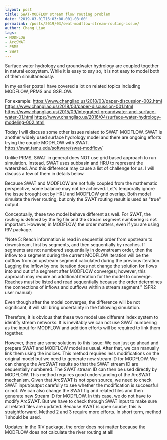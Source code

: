 ```yaml
---
layout: post
title: SWAT-MODFLOW stream flow routing problem
date: '2019-03-01T16:03:00.001-08:00'
permalink: /posts/2019/03/swat-modflow-stream-routing-issue/
author: Chang Liao
tags:
- MODFLOW
- ArcSWAT
- PRMS
- SWAT
---
```


Surface water hydrology and groundwater hydrology are coupled together in natural ecosystem. While it is easy to say so, it is not easy to model both of them simultaneously.

In my earlier posts I have covered a lot on related topics including MODFLOW, PRMS and GSFLOW.

For example: 
https://www.changliao.us/2018/03/paper-discussion-002.html
https://www.changliao.us/2018/03/paper-discussion-001.html
https://www.changliao.us/2015/09/integrated-groundwater-and-surface-water-01.html
https://www.changliao.us/2016/04/surface-water-hydrology-modeling-002.html

Today I will discuss some other issues related to SWAT-MODFLOW. SWAT is another widely used surface hydrology model and there are ongoing efforts trying the couple MODFLOW with SWAT.
https://swat.tamu.edu/software/swat-modflow/

Unlike PRMS, SWAT in general does NOT use grid based approach to run simulation. Instead, SWAT uses subbasin and HRU to represent the watershed. And this difference may cause a list of challenge for us. I will discuss a few of them in details below.

Because SWAT and MODFLOW are not fully coupled from the mathematic perspective, some balance may not be achieved. Let's temporally ignore the issue brought out by HRU and MODFLOW grid overlap. Both model simulate the river routing, but only the SWAT routing result is used as "true" output. 

Conceptually, these two model behave different as well. For SWAT, the routing is defined by the fig file and the stream segment numbering is not important. However, in MODFLOW, the order matters, even if you are using RIV package.

"Note 5: Reach information is read in sequential order from upstream to downstream, first by segments, and then sequentially by reaches. If segments are not numbered sequentially in downstream order, then the inflow to a segment during the current MODFLOW iteration will be the outflow from an upstream segment calculated during the previous iteration. Lagging the inflow by one iteration does not change the solution for flows into and out of a segment after MODFLOW converges; however, this approach may require an additional iteration for the model to converge. Reaches must be listed and read sequentially because the order determines the connections of inflows and outflows within a stream segment." (SFR2 user manual)

Even though after the model converges, the difference will be not significant, it will still bring uncertainty in the following simulation.

Therefore, it is obvious that these two model use different index system to identify stream networks. It is inevitably we can not use SWAT numbering as the input for MODFLOW and addition efforts will be required to link them together.

However, there are some solutions to this issue:
We can just go ahead and prepare SWAT and MODFLOW model as usual. After that, we can manually link them using the indices. This method requires less modifications on the original model but we need to generate new stream ID for MODFLOW.
We can change the ArcSWAT results so that the SWAT stream ID are sequentially numbered. The SWAT stream ID can then be used directly by MODFLOW. This method requires good understanding of the ArcSWAT mechanism. Given that ArcSWAT is not open source, we need to check SWAT input/output carefully to see whether the modification is successful or not.
We can also change the SWAT fig and related files and then generate new Stream ID for MODFLOW. In this case, we do not have to modify ArcSWAT. But we have to check through SWAT input to make sure all related files are updated. Because SWAT is open source, this is straightforward.
Method 2 and 3 require more efforts. In short term, method 1 should be used.

Updates: in the RIV package, the order does not matter because the MODFLOW does not calculate the river routing at all!




